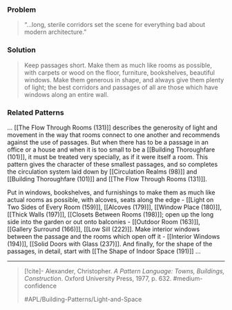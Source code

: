 ### Problem
>“…long, sterile corridors set the scene for everything bad about modern architecture.”

### Solution
>Keep passages short. Make them as much like rooms as possible, with carpets or wood on the floor, furniture, bookshelves, beautiful windows. Make them generous in shape, and always give them plenty of light; the best corridors and passages of all are those which have windows along an entire wall.

### Related Patterns
... [[The Flow Through Rooms (131)]] describes the generosity of light and movement in the way that rooms connect to one another and recommends against the use of passages. But when there has to be a passage in an office or a house and when it is too small to be a [[Building Thoroughfare (101)]], it must be treated very specially, as if it were itself a room. This pattern gives the character of these smallest passages, and so completes the circulation system laid down by [[Circulation Realms (98)]] and [[Building Thoroughfare (101)]] and [[The Flow Through Rooms (131)]].

Put in windows, bookshelves, and furnishings to make them as much like actual rooms as possible, with alcoves, seats along the edge - [[Light on Two Sides of Every Room (159)]], [[Alcoves (179)]], [[Window Place (180)]], [[Thick Walls (197)]], [[Closets Between Rooms (198)]]; open up the long side into the garden or out onto balconies - [[Outdoor Room (163)]], [[Gallery Surround (166)]], [[Low Sill (222)]]. Make interior windows between the passage and the rooms which open off it - [[Interior Windows (194)]], [[Solid Doors with Glass (237)]]. And finally, for the shape of the passages, in detail, start with [[The Shape of Indoor Space (191)]] ...

---

> [!cite]- Alexander, Christopher. _A Pattern Language: Towns, Buildings, Construction_. Oxford University Press, 1977, p. 632.
> #medium-confidence
>
> #APL/Building-Patterns/Light-and-Space
